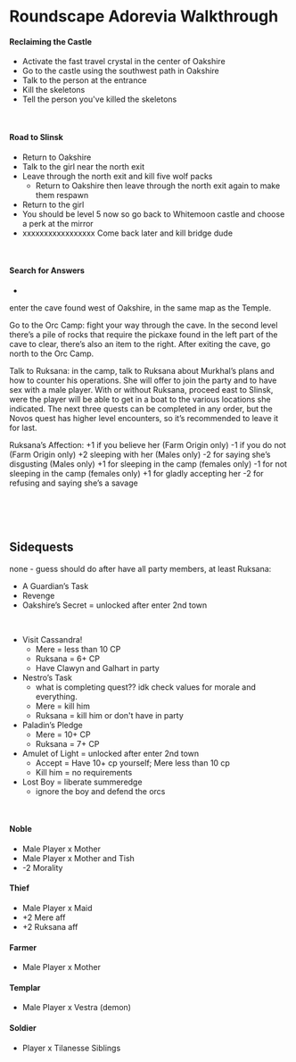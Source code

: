 # Roundscape Adorevia Walkthrough

#### Reclaiming the Castle
- Activate the fast travel crystal in the center of Oakshire
- Go to the castle using the southwest path in Oakshire
- Talk to the person at the entrance
- Kill the skeletons
- Tell the person you've killed the skeletons

<br>

#### Road to Slinsk
- Return to Oakshire
- Talk to the girl near the north exit
- Leave through the north exit and kill five wolf packs
  - Return to Oakshire then leave through the north exit again to make them respawn
- Return to the girl
- You should be level 5 now so go back to Whitemoon castle and choose a perk at the mirror
- xxxxxxxxxxxxxxxxx Come back later and kill bridge dude

<br>

#### Search for Answers
- 
enter the cave found west of Oakshire, in the same map as the Temple.

Go to the Orc Camp:
fight your way through the cave. In the second level there’s a pile of rocks  that  require the  pickaxe  found  in  the  left part of the cave to clear, there’s also an item to the right. After exiting the cave, go north to the Orc Camp.

Talk  to  Ruksana:
in  the  camp,  talk  to Ruksana about Murkhal’s plans and how to counter his operations. She will offer to join the party and to have sex with a male player. With  or  without  Ruksana,  proceed  east  to Slinsk,  were  the  player  will  be  able  to  get  in  a boat to the various locations she indicated. The next  three  quests  can  be  completed  in  any order,  but  the  Novos  quest  has  higher  level encounters, so it’s recommended to leave it for last.

Ruksana’s Affection: 
+1 if you believe her (Farm Origin only) 
-1 if you do not (Farm Origin only) 
+2 sleeping with her (Males only) 
-2 for saying she’s disgusting (Males only) 
+1 for sleeping in the camp (females only) 
-1 for not sleeping in the camp (females only) 
+1 for gladly accepting her 
-2 for refusing and saying she’s a savage

<br>
<br>
<br>

## Sidequests
none - guess should do after have all party members, at least Ruksana:
- A Guardian’s Task
- Revenge
- Oakshire’s Secret = unlocked after enter 2nd town

<br>

- Visit Cassandra!
  - Mere = less than 10 CP 
  - Ruksana = 6+ CP
  - Have Clawyn and Galhart in party
- Nestro’s Task
  - what is completing quest?? idk check values for morale and everything.
  - Mere = kill him
  - Ruksana = kill him or don't have in party
- Paladin’s Pledge
  - Mere = 10+ CP
  - Ruksana = 7+ CP
- Amulet of Light = unlocked after enter 2nd town
  - Accept = Have 10+ cp yourself; Mere less than 10 cp
  - Kill him = no requirements
- Lost Boy = liberate summeredge
  - ignore the boy and defend the orcs


<br>

#### Noble
- Male Player x Mother
- Male Player x Mother and Tish
- -2 Morality

#### Thief
- Male Player x Maid
- +2 Mere aff
- +2 Ruksana aff

#### Farmer
- Male Player x Mother

#### Templar
- Male Player x Vestra (demon)

#### Soldier
- Player x Tilanesse Siblings

